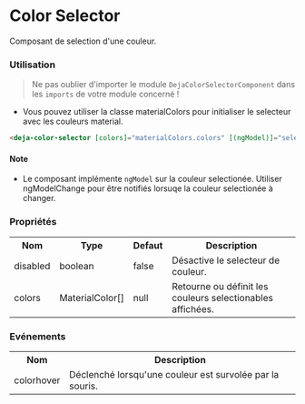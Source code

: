 # Color Selector
Composant de selection d'une couleur.  

### Utilisation 
> Ne pas oublier d'importer le module `DejaColorSelectorComponent` dans les `imports` de votre module concerné !

  - Vous pouvez utiliser la classe materialColors pour initialiser le selecteur avec les couleurs material.

```html
<deja-color-selector [colors]="materialColors.colors" [(ngModel)]="selectedColor" (colorhover)="onColorPickerHover($event)"></deja-color-selector>
```

#### Note
 - Le composant implémente `ngModel` sur la couleur selectionée. Utiliser ngModelChange pour être notifiés lorsuqe la couleur selectionée à changer.

### Propriétés

<table>
<tr>
    <th>Nom</th>
    <th>Type</th>
    <th>Defaut</th>
    <th>Description</th>
</tr>
<tr>
    <td>disabled</td>
    <td>boolean</td>
    <td>false</td>
    <td>Désactive le selecteur de couleur.</td>
</tr>
<tr>
    <td>colors</td>
    <td>MaterialColor[]</td>
    <td>null</td>
    <td>Retourne ou définit les couleurs selectionables affichées.</td>
</tr>
</table>

### Evénements

<table>
<tr>
    <th>Nom</th>
    <th>Description</th>
</tr>
<tr>
    <td>colorhover</td>
    <td>Déclenché lorsqu'une couleur est survolée par la souris.</td>
</tr>
</table>
